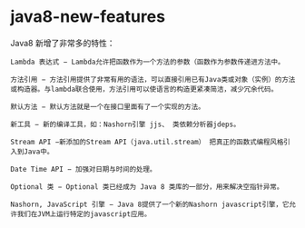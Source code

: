 # java8-new-features
Java8 新增了非常多的特性：

    Lambda 表达式 − Lambda允许把函数作为一个方法的参数（函数作为参数传递进方法中。

    方法引用 − 方法引用提供了非常有用的语法，可以直接引用已有Java类或对象（实例）的方法或构造器。与lambda联合使用，方法引用可以使语言的构造更紧凑简洁，减少冗余代码。

    默认方法 − 默认方法就是一个在接口里面有了一个实现的方法。

    新工具 − 新的编译工具，如：Nashorn引擎 jjs、 类依赖分析器jdeps。

    Stream API −新添加的Stream API（java.util.stream） 把真正的函数式编程风格引入到Java中。

    Date Time API − 加强对日期与时间的处理。

    Optional 类 − Optional 类已经成为 Java 8 类库的一部分，用来解决空指针异常。

    Nashorn, JavaScript 引擎 − Java 8提供了一个新的Nashorn javascript引擎，它允许我们在JVM上运行特定的javascript应用。
